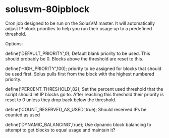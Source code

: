# solusvm-80ipblock
Cron job designed to be run on the SolusVM master.  It will automatically adjust IP block priorities to help you run their usage up to a predefined threshold.

Options:

define('DEFAULT_PRIORITY',0); Default blank priority to be used.  This should probably be 0.  Blocks above the threshold are reset to this.

define('HIGH_PRIORITY',100); priority to be assigned for blocks that should be used first.  Solus pulls first from the block with the highest numbered priority.

define('PERCENT_THRESHOLD',82); Set the percent used threshold that the script should let IP blocks go to.  After reaching this threshold their priority is reset to 0 unless they drop back below the threshold.

define('COUNT_RESERVED_AS_USED',true); Should reserved IPs be counted as used

define('DYNAMIC_BALANCING',true); Use dynamic block balancing to attempt to get blocks to equal usage and maintain it?